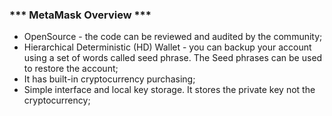 ### *** MetaMask Overview ***

- OpenSource - the code can be reviewed and audited by the community;
- Hierarchical Deterministic (HD) Wallet - you can backup your account using a set of words called seed phrase. The Seed phrases can be used to restore the account;
- It has built-in cryptocurrency purchasing;
- Simple interface and local key storage. It stores the private key not the cryptocurrency;
   